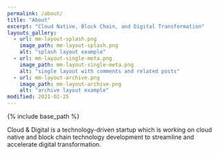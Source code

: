 ```yaml
---
permalink: /about/
title: "About"
excerpt: "Cloud Native, Block Chain, and Digital Transformation"
layouts_gallery:
  - url: mm-layout-splash.png
    image_path: mm-layout-splash.png
    alt: "splash layout example"
  - url: mm-layout-single-meta.png
    image_path: mm-layout-single-meta.png
    alt: "single layout with comments and related posts"
  - url: mm-layout-archive.png
    image_path: mm-layout-archive.png
    alt: "archive layout example"
modified: 2021-02-25
---
```


{% include base_path %}

Cloud & Digital is a technology-driven startup which is working on cloud native and block chain technology development to streamline and accelerate digital transformation.  
